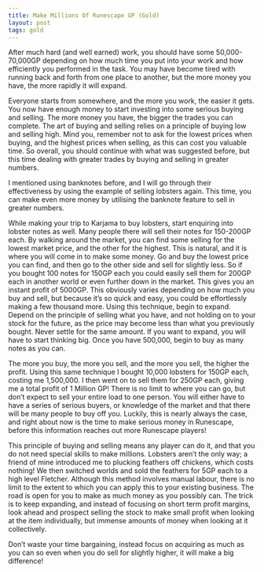 ```yaml
---
title: Make Millions Of Runescape GP (Gold)
layout: post
tags: gold
---
```


After much hard (and well earned) work, you should have some 50,000-70,000GP depending on how much time you put into your work and how efficiently you performed in the task. You may have become tired with running back and forth from one place to another, but the more money you have, the more rapidly it will expand.

Everyone starts from somewhere, and the more you work, the easier it gets. You now have enough money to start investing into some serious buying and selling. The more money you have, the bigger the trades you can complete. The art of buying and selling relies on a principle of buying low and selling high. Mind you, remember not to ask for the lowest prices when buying, and the highest prices when selling, as this can cost you valuable time. So overall, you should continue with what was suggested before, but this time dealing with greater trades by buying and selling in greater numbers.

I mentioned using banknotes before, and I will go through their effectiveness by using the example of selling lobsters again. This time, you can make even more money by utilising the banknote feature to sell in greater numbers.

While making your trip to Karjama to buy lobsters, start enquiring into lobster notes as well. Many people there will sell their notes for 150-200GP each. By walking around the market, you can find some selling for the lowest market price, and the other for the highest. This is natural, and it is where you will come in to make some money. Go and buy the lowest price you can find, and then go to the other side and sell for slightly less. So if you bought 100 notes for 150GP each you could easily sell them for 200GP each in another world or even further down in the market. This gives you an instant profit of 5000GP. This obviously varies depending on how much you buy and sell, but because it’s so quick and easy, you could be effortlessly making a few thousand more. Using this technique, begin to expand. Depend on the principle of selling what you have, and not holding on to your stock for the future, as the price may become less than what you previously bought. Never settle for the same amount. If you want to expand, you will have to start thinking big. Once you have 500,000, begin to buy as many notes as you can.

The more you buy, the more you sell, and the more you sell, the higher the profit. Using this same technique I bought 10,000 lobsters for 150GP each, costing me 1,500,000. I then went on to sell them for 250GP each, giving me a total profit of 1 Million GP! There is no limit to where you can go, but don’t expect to sell your entire load to one person. You will either have to have a series of serious buyers, or knowledge of the market and that there will be many people to buy off you. Luckily, this is nearly always the case, and right about now is the time to make serious money in Runescape, before this information reaches out more Runescape players!

This principle of buying and selling means any player can do it, and that you do not need special skills to make millions. Lobsters aren’t the only way; a friend of mine introduced me to plucking feathers off chickens, which costs nothing! We then switched worlds and sold the feathers for 5GP each to a high level Fletcher. Although this method involves manual labour, there is no limit to the extent to which you can apply this to your existing business. The road is open for you to make as much money as you possibly can. The trick is to keep expanding, and instead of focusing on short term profit margins, look ahead and prospect selling the stock to make small profit when looking at the item individually, but immense amounts of money when looking at it collectively.

Don’t waste your time bargaining, instead focus on acquiring as much as you can so even when you do sell for slightly higher, it will make a big difference!
